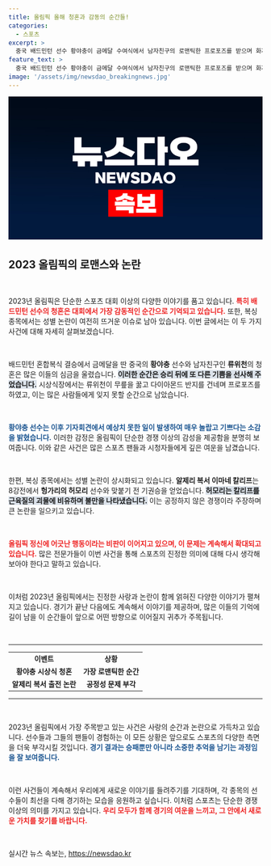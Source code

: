 ```yaml
---
title: 올림픽 올해 청혼과 감동의 순간들!
categories:
  - 스포츠
excerpt: >
  중국 배드민턴 선수 황야충이 금메달 수여식에서 남자친구의 로맨틱한 프로포즈를 받으며 화제를 모았습니다. 반면, 알제리 복서의 기권논란이 격렬한 반응을 이끌어내고 있습니다. 올림픽의 감동과 논란이 뒤엉킨 이 순간을 놓치지 마세요!
feature_text: >
  중국 배드민턴 선수 황야충이 금메달 수여식에서 남자친구의 로맨틱한 프로포즈를 받으며 화제를 모았습니다. 반면, 알제리 복서의 기권논란이 격렬한 반응을 이끌어내고 있습니다. 올림픽의 감동과 논란이 뒤엉킨 이 순간을 놓치지 마세요!
image: '/assets/img/newsdao_breakingnews.jpg'
---
```


<p><img src="/assets/img/newsdao_breakingnews.jpg" alt="pcversion 속보" /></p>

<h2 data-ke-size="size26">2023 올림픽의 로맨스와 논란</h2>

<p data-ke-size="size16">&nbsp;</p>

<p>2023년 올림픽은 단순한 스포츠 대회 이상의 다양한 이야기를 품고 있습니다. <b><span style="color: #ee2323;">특히 배드민턴 선수의 청혼은 대회에서 가장 감동적인 순간으로 기억되고 있습니다.</span></b> 또한, 복싱 종목에서는 성별 논란이 여전히 뜨거운 이슈로 남아 있습니다. 이번 글에서는 이 두 가지 사건에 대해 자세히 살펴보겠습니다. </p>

<p data-ke-size="size16">&nbsp;</p>

<p>배드민턴 혼합복식 결승에서 금메달을 딴 중국의 <b>황야충</b> 선수와 남자친구인 <b>류위천</b>의 청혼은 많은 이들의 심금을 울렸습니다. <b><span style="background-color: #21538527;">이러한 순간은 승리 뒤에 또 다른 기쁨을 선사해 주었습니다.</span></b> 시상식장에서는 류위천이 무릎을 꿇고 다이아몬드 반지를 건네며 프로포즈를 하였고, 이는 많은 사람들에게 잊지 못할 순간으로 남았습니다. </p>

<p data-ke-size="size16">&nbsp;</p>

<p><b><span style="color: #1a5490;">황야충 선수는 이후 기자회견에서 예상치 못한 일이 발생하여 매우 놀랍고 기쁘다는 소감을 밝혔습니다.</span></b> 이러한 감정은 올림픽이 단순한 경쟁 이상의 감성을 제공함을 분명히 보여줍니다. 이와 같은 사건은 많은 스포츠 팬들과 시청자들에게 깊은 여운을 남겼습니다.</p>

<p data-ke-size="size16">&nbsp;</p>

<p>한편, 복싱 종목에서는 성별 논란이 상시화되고 있습니다. <b>알제리 복서 이마네 칼리프</b>는 8강전에서 <b>헝가리의 허모리</b> 선수와 맞붙기 전 기권승을 얻었습니다. <b><span style="background-color: #21538527;">허모리는 칼리프를 근육질의 괴물에 비유하며 불만을 나타냈습니다.</span></b> 이는 공정하지 않은 경쟁이라 주장하며 큰 논란을 일으키고 있습니다.</p>

<p data-ke-size="size16">&nbsp;</p>

<p><b><span style="color: #ee2323;">올림픽 정신에 어긋난 행동이라는 비판이 이어지고 있으며, 이 문제는 계속해서 확대되고 있습니다.</span></b> 많은 전문가들이 이번 사건을 통해 스포츠의 진정한 의미에 대해 다시 생각해보아야 한다고 말하고 있습니다. </p>

<p data-ke-size="size16">&nbsp;</p>

<p>이처럼 2023년 올림픽에서는 진정한 사랑과 논란이 함께 얽혀진 다양한 이야기가 펼쳐지고 있습니다. 경기가 끝난 다음에도 계속해서 이야기를 제공하며, 많은 이들의 기억에 길이 남을 이 순간들이 앞으로 어떤 방향으로 이어질지 귀추가 주목됩니다. </p>

<p data-ke-size="size16">&nbsp;</p>

<hr>

<table style="width: 100%; border-collapse: collapse;">
    <tr>
        <td style="text-align: center; height: 17px;"><b>이벤트</b></td>
        <td style="text-align: center; height: 17px;"><b>상황</b></td>
    </tr>
    <tr>
        <td style="text-align: center; height: 17px;"><b>황야충 시상식 청혼</b></td>
        <td style="text-align: center; height: 17px;"><b>가장 로맨틱한 순간</b></td>
    </tr>
    <tr>
        <td style="text-align: center; height: 17px;"><b>알제리 복서 출전 논란</b></td>
        <td style="text-align: center; height: 17px;"><b>공정성 문제 부각</b></td>
    </tr>
</table>

<hr>

<p data-ke-size="size16">&nbsp;</p> 

<p>2023년 올림픽에서 가장 주목받고 있는 사건은 사랑의 순간과 논란으로 가득차고 있습니다. 선수들과 그들의 팬들이 경험하는 이 모든 상황은 앞으로도 스포츠의 다양한 측면을 더욱 부각시킬 것입니다. <b><span style="color: #1a5490;">경기 결과는 승패뿐만 아니라 소중한 추억을 남기는 과정임을 잘 보여줍니다.</span></b> </p>

<p data-ke-size="size16">&nbsp;</p> 

<p>이런 사건들이 계속해서 우리에게 새로운 이야기를 들려주기를 기대하며, 각 종목의 선수들이 최선을 다해 경기하는 모습을 응원하고 싶습니다. 이처럼 스포츠는 단순한 경쟁 이상의 의미를 가지고 있습니다. <b><span style="color: #ee2323;">우리 모두가 함께 경기의 여운을 느끼고, 그 안에서 새로운 가치를 찾기를 바랍니다.</span></b> </p>

<p data-ke-size="size16">&nbsp;</p>
실시간 뉴스 속보는, <a href="https://newsdao.kr" rel="dofollow">https://newsdao.kr</a>


